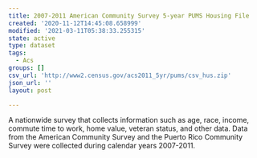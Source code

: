 ```yaml
---
title: 2007-2011 American Community Survey 5-year PUMS Housing File
created: '2020-11-12T14:45:08.658999'
modified: '2021-03-11T05:38:33.255315'
state: active
type: dataset
tags:
  - Acs
groups: []
csv_url: 'http://www2.census.gov/acs2011_5yr/pums/csv_hus.zip'
json_url: ''
layout: post

---
```

A nationwide survey that collects information such as age, race, income, commute time to work, home value, veteran status, and other data. Data from the American Community Survey and the Puerto Rico Community Survey were collected during calendar years 2007-2011.
